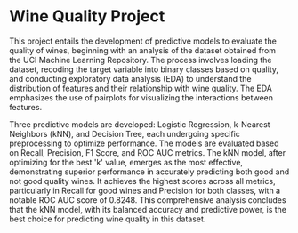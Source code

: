 # Wine Quality Project

This project entails the development of predictive models to evaluate the quality of wines, beginning with an analysis of the dataset obtained from the UCI Machine Learning Repository. The process involves loading the dataset, recoding the target variable into binary classes based on quality, and conducting exploratory data analysis (EDA) to understand the distribution of features and their relationship with wine quality. The EDA emphasizes the use of pairplots for visualizing the interactions between features.

Three predictive models are developed: Logistic Regression, k-Nearest Neighbors (kNN), and Decision Tree, each undergoing specific preprocessing to optimize performance. The models are evaluated based on Recall, Precision, F1 Score, and ROC AUC metrics. The kNN model, after optimizing for the best 'k' value, emerges as the most effective, demonstrating superior performance in accurately predicting both good and not good quality wines. It achieves the highest scores across all metrics, particularly in Recall for good wines and Precision for both classes, with a notable ROC AUC score of 0.8248. This comprehensive analysis concludes that the kNN model, with its balanced accuracy and predictive power, is the best choice for predicting wine quality in this dataset.
